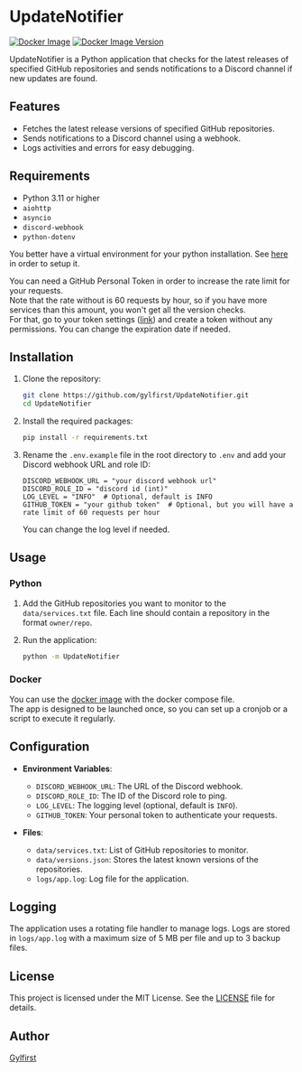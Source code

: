 # UpdateNotifier

[![Docker Image](https://github.com/gylfirst/UpdateNotifier/actions/workflows/docker-image.yaml/badge.svg?branch=main)](https://github.com/gylfirst/UpdateNotifier/actions/workflows/docker-image.yaml)
[![Docker Image Version](https://img.shields.io/docker/v/gylfirst/updatenotifier?style=flat)](https://hub.docker.com/r/gylfirst/updatenotifier)

UpdateNotifier is a Python application that checks for the latest releases of specified GitHub repositories and sends notifications to a Discord channel if new updates are found.

## Features

- Fetches the latest release versions of specified GitHub repositories.
- Sends notifications to a Discord channel using a webhook.
- Logs activities and errors for easy debugging.

## Requirements

- Python 3.11 or higher
- `aiohttp`
- `asyncio`
- `discord-webhook`
- `python-dotenv`

You better have a virtual environment for your python installation. See [here](https://packaging.python.org/en/latest/guides/installing-using-pip-and-virtual-environments/) in order to setup it.

You can need a GitHub Personal Token in order to increase the rate limit for your requests. <br>
Note that the rate without is 60 requests by hour, so if you have more services than this amount, you won't get all the version checks. <br>
For that, go to your token settings ([link](https://github.com/settings/tokens)) and create a token without any permissions. You can change the expiration date if needed.

## Installation

1. Clone the repository:

    ```bash
    git clone https://github.com/gylfirst/UpdateNotifier.git
    cd UpdateNotifier
    ```

2. Install the required packages:

    ```bash
    pip install -r requirements.txt
    ```

3. Rename the `.env.example` file in the root directory to `.env` and add your Discord webhook URL and role ID:

    ```properties
    DISCORD_WEBHOOK_URL = "your discord webhook url"
    DISCORD_ROLE_ID = "discord id (int)"
    LOG_LEVEL = "INFO"  # Optional, default is INFO
    GITHUB_TOKEN = "your github token"  # Optional, but you will have a rate limit of 60 requests per hour
    ```

    You can change the log level if needed.

## Usage

### Python

1. Add the GitHub repositories you want to monitor to the `data/services.txt` file. Each line should contain a repository in the format `owner/repo`.

2. Run the application:

    ```bash
    python -m UpdateNotifier
    ```

### Docker

You can use the [docker image](https://hub.docker.com/r/gylfirst/updatenotifier) with the docker compose file. <br>
The app is designed to be launched once, so you can set up a cronjob or a script to execute it regularly.

## Configuration

- **Environment Variables**:
  - `DISCORD_WEBHOOK_URL`: The URL of the Discord webhook.
  - `DISCORD_ROLE_ID`: The ID of the Discord role to ping.
  - `LOG_LEVEL`: The logging level (optional, default is `INFO`).
  - `GITHUB_TOKEN`: Your personal token to authenticate your requests.

- **Files**:
  - `data/services.txt`: List of GitHub repositories to monitor.
  - `data/versions.json`: Stores the latest known versions of the repositories.
  - `logs/app.log`: Log file for the application.

## Logging

The application uses a rotating file handler to manage logs. Logs are stored in `logs/app.log` with a maximum size of 5 MB per file and up to 3 backup files.

## License

This project is licensed under the MIT License. See the [LICENSE](LICENSE) file for details.

## Author

[Gylfirst](https://github.com/gylfirst)
